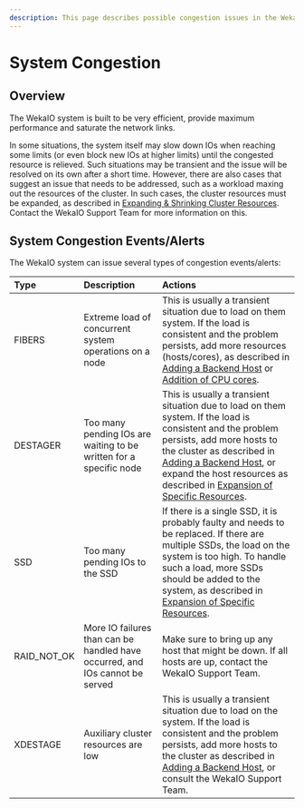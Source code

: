 ```yaml
---
description: This page describes possible congestion issues in the WekaIO system.
---
```


# System Congestion

## Overview

The WekaIO system is built to be very efficient, provide maximum performance and saturate the network links.

In some situations, the system itself may slow down IOs when reaching some limits \(or even block new IOs at higher limits\) until the congested resource is relieved. Such situations may be transient and the issue will be resolved on its own after a short time. However, there are also cases that suggest an issue that needs to be addressed, such as a workload maxing out the resources of the cluster. In such cases, the cluster resources must be expanded, as described in [Expanding & Shrinking Cluster Resources](../usage/expanding-and-shrinking-cluster-resources/). Contact the WekaIO Support Team for more information on this.

## System Congestion Events/Alerts

The WekaIO system can issue several types of congestion events/alerts:

| Type | Description | Actions |
| :--- | :--- | :--- |
| FIBERS | Extreme load of concurrent system operations on a node | This is usually a transient situation due to load on them system. If the load is consistent and the problem persists, add more resources \(hosts/cores\), as described in [Adding a Backend Host](../usage/expanding-and-shrinking-cluster-resources/stages-in-adding-a-backend-host.md) or [Addition of CPU cores](../usage/expanding-and-shrinking-cluster-resources/expansion-of-specific-resources.md#addition-of-only-cpu-cores). |
| DESTAGER | Too many pending IOs are waiting to be written for a specific node | This is usually a transient situation due to load on them system. If the load is consistent and the problem persists, add more hosts to the cluster as described in [Adding a Backend Host](../usage/expanding-and-shrinking-cluster-resources/stages-in-adding-a-backend-host.md), or expand the host resources as described in [Expansion of Specific Resources](../usage/expanding-and-shrinking-cluster-resources/expansion-of-specific-resources.md). |
| SSD | Too many pending IOs to the SSD | If there is a single SSD, it is probably faulty and needs to be replaced. If there are multiple SSDs, the load on the system is too high. To handle such a load, more SSDs should be added to the system, as described in [Expansion of Specific Resources](../usage/expanding-and-shrinking-cluster-resources/expansion-of-specific-resources.md#addition-of-memory-and-network-interface). |
| RAID\_NOT\_OK | More IO failures than can be handled have occurred, and IOs cannot be served | Make sure to bring up any host that might be down. If all hosts are up, contact the WekaIO Support Team. |
| XDESTAGE | Auxiliary cluster resources are low | This is usually a transient situation due to load on the system. If the load is consistent and the problem persists, add more hosts to the cluster as described in [Adding a Backend Host](../usage/expanding-and-shrinking-cluster-resources/stages-in-adding-a-backend-host.md), or consult the WekaIO Support Team. |

